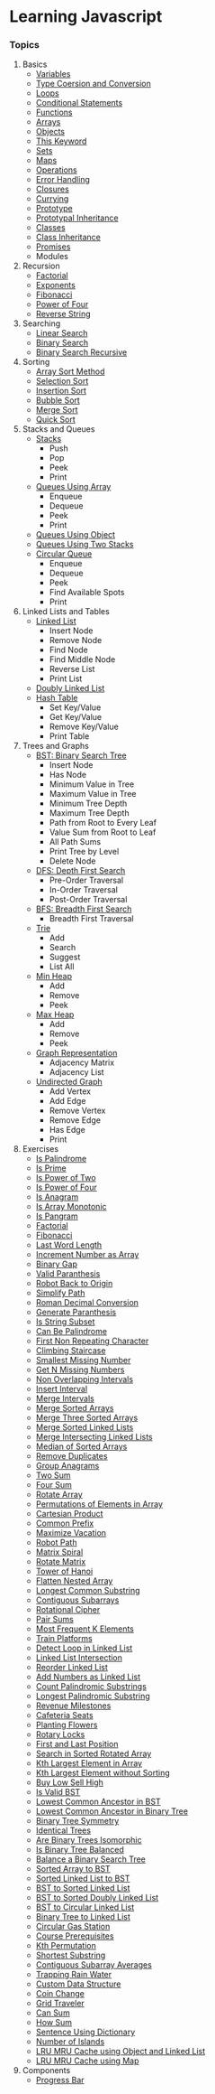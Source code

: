 # Learning Javascript
### Topics
1. Basics
    - [Variables](./Basics/variables.js)
    - [Type Coersion and Conversion](./Basics/type_coersion_coversion.js)
    - [Loops](./Basics/loops.js)
    - [Conditional Statements](./Basics/conditions.js)
    - [Functions](./Basics/functions.js)
    - [Arrays](./Basics/arrays.js)
    - [Objects](./Basics/objects.js)
    - [This Keyword](./Basics/this.js)
    - [Sets](./Basics/sets.js)
    - [Maps](./Basics/maps.js)
    - [Operations](./Basics/operations.js)
    - [Error Handling](./Basics/error.js)
    - [Closures](./Basics/closures.js)
    - [Currying](./Basics/currying.js)
    - [Prototype](./Basics/prototype.js)
    - [Prototypal Inheritance](./Basics/prototypal_inheritance.js)
    - [Classes](./Basics/classes.js)
    - [Class Inheritance](./Basics/class_inheritance.js)
    - [Promises](./Basics/promises.js)
    - Modules
2. Recursion
    - [Factorial](./Recursion/factorial.js)
    - [Exponents](./Recursion/exponents.js)
    - [Fibonacci](./Recursion/fibonacci.js)
    - [Power of Four](./Recursion/power_of_four.js)
    - [Reverse String](./Recursion/reverse_string.js)
3. Searching
    - [Linear Search](./Searching/linear_search.js)
    - [Binary Search](./Searching/binary_search.js)
    - [Binary Search Recursive](./Searching/binary_search_recursive.js)
4. Sorting
    - [Array Sort Method](./Sorting/sort_method.js)
    - [Selection Sort](./Sorting/selection_sort.js)
    - [Insertion Sort](./Sorting/insertion_sort.js)
    - [Bubble Sort](./Sorting/bubble_sort.js)
    - [Merge Sort](./Sorting/merge_sort.js)
    - [Quick Sort](./Sorting/quick_sort.js)
5. Stacks and Queues
    - [Stacks](./Stacks%20and%20Queues/stacks.js)
        - Push
        - Pop
        - Peek
        - Print
    - [Queues Using Array](./Stacks%20and%20Queues/queues_using_array.js)
        - Enqueue
        - Dequeue
        - Peek
        - Print
    - [Queues Using Object](./Stacks%20and%20Queues/queues_using_object.js)
    - [Queues Using Two Stacks](./Stacks%20and%20Queues/queue_using_stacks.js)
    - [Circular Queue](./Stacks%20and%20Queues/circular_queue.js)
        - Enqueue
        - Dequeue
        - Peek
        - Find Available Spots
        - Print
6. Linked Lists and Tables
    - [Linked List](./Linked%20Lists%20and%20Tables/linked_list.js)
        - Insert Node
        - Remove Node
        - Find Node
        - Find Middle Node
        - Reverse List
        - Print List
    - [Doubly Linked List](./Linked%20Lists%20and%20Tables/doubly_linked_list.js)
    - [Hash Table](./Linked%20Lists%20and%20Tables/hash_table.js)
        - Set Key/Value
        - Get Key/Value
        - Remove Key/Value
        - Print Table
7. Trees and Graphs
    - [BST: Binary Search Tree](./Trees%20and%20Graphs/binary_search_tree.js)
        - Insert Node
        - Has Node
        - Minimum Value in Tree
        - Maximum Value in Tree
        - Minimum Tree Depth
        - Maximum Tree Depth
        - Path from Root to Every Leaf
        - Value Sum from Root to Leaf
        - All Path Sums
        - Print Tree by Level
        - Delete Node
    - [DFS: Depth First Search](./Trees%20and%20Graphs/depth_first_search.js)
        - Pre-Order Traversal
        - In-Order Traversal
        - Post-Order Traversal
    - [BFS: Breadth First Search](./Trees%20and%20Graphs/breadth_first_search.js)
        - Breadth First Traversal
    - [Trie](./Trees%20and%20Graphs/trie.js)
        - Add
        - Search
        - Suggest
        - List All
    - [Min Heap](./Trees%20and%20Graphs/min_heap.js)
        - Add
        - Remove
        - Peek
    - [Max Heap](./Trees%20and%20Graphs/max_heap.js)
        - Add
        - Remove
        - Peek
    - [Graph Representation](./Trees%20and%20Graphs/graph_representation.js)
        - Adjacency Matrix
        - Adjacency List
    - [Undirected Graph](./Trees%20and%20Graphs/graph.js)
        - Add Vertex
        - Add Edge
        - Remove Vertex
        - Remove Edge
        - Has Edge
        - Print
8. Exercises
    - [Is Palindrome](./Exercises/check_palindrome.js)
    - [Is Prime](./Exercises/check_prime.js)
    - [Is Power of Two](./Exercises/power_of_two.js)
    - [Is Power of Four](./Exercises/power_of_four.js)
    - [Is Anagram](./Exercises/is_anagram.js)
    - [Is Array Monotonic](./Exercises/is_monotonic.js)
    - [Is Pangram](./Exercises/is_pangram.js)
    - [Factorial](./Exercises/factorial.js)
    - [Fibonacci](./Exercises/fibonacci.js)
    - [Last Word Length](./Exercises/last_word_length.js)
    - [Increment Number as Array](./Exercises/increment_num_as_array.js)
    - [Binary Gap](./Exercises/binary_gap.js)
    - [Valid Paranthesis](./Exercises/valid_paranthesis.js)
    - [Robot Back to Origin](./Exercises/robot_returns_to_origin.js)
    - [Simplify Path](./Exercises/simplify_path.js)
    - [Roman Decimal Conversion](./Exercises/roman_decimal_conversion.js)
    - [Generate Paranthesis](./Exercises/generate_paranthesis.js)
    - [Is String Subset](./Exercises/check_subset.js)
    - [Can Be Palindrome](./Exercises/can_be_palindrome.js)
    - [First Non Repeating Character](./Exercises/first_non_repeating_character.js)
    - [Climbing Staircase](./Exercises/climbing_staircase.js)
    - [Smallest Missing Number](./Exercises/smallest_missing_number.js)
    - [Get N Missing Numbers](./Exercises/n_missing_numbers.js)
    - [Non Overlapping Intervals](./Exercises/non_overlapping_intervals.js)
    - [Insert Interval](./Exercises/insert_interval.js)
    - [Merge Intervals](./Exercises/merge_intervals.js)
    - [Merge Sorted Arrays](./Exercises/merge_sorted_arrays.js)
    - [Merge Three Sorted Arrays](./Exercises/merge_three_sorted_arrays.js)
    - [Merge Sorted Linked Lists](./Exercises/merge_sorted_ll.js)
    - [Merge Intersecting Linked Lists](./Exercises/merge_intersecting_ll.js)
    - [Median of Sorted Arrays](./Exercises/median_of_sorted_arrays.js)
    - [Remove Duplicates](./Exercises/remove_duplicates.js)
    - [Group Anagrams](./Exercises/group_anagrams.js)
    - [Two Sum](./Exercises/two_sum.js)
    - [Four Sum](./Exercises/four_sum.js)
    - [Rotate Array](./Exercises/rotate_array.js)
    - [Permutations of Elements in Array](./Exercises/array_elements_permutations.js)
    - [Cartesian Product](./Exercises/cartesian_product.js)
    - [Common Prefix](./Exercises/common_prefix.js)
    - [Maximize Vacation](./Exercises/maximize_vacation.js)
    - [Robot Path](./Exercises/robot_path.js)
    - [Matrix Spiral](./Exercises/spiral_matrix.js)
    - [Rotate Matrix](./Exercises/rotate_matrix.js)
    - [Tower of Hanoi](./Exercises/tower_of_hanoi.js)
    - [Flatten Nested Array](./Exercises/flatten_array.js)
    - [Longest Common Substring](./Exercises/longest_common_substring.js)
    - [Contiguous Subarrays](./Exercises/contiguous_subarrays.js)
    - [Rotational Cipher](./Exercises/rotational_cipher.js)
    - [Pair Sums](./Exercises/pair_sums.js)
    - [Most Frequent K Elements](./Exercises/most_frequent_k_elements.js)
    - [Train Platforms](./Exercises/train_station_platforms.js)
    - [Detect Loop in Linked List](./Exercises/detect_loop_in_ll.js)
    - [Linked List Intersection](./Exercises/do_ll_intersect.js)
    - [Reorder Linked List](./Exercises/reorder_ll.js)
    - [Add Numbers as Linked List](./Exercises/add_numbers_linked_list.js)
    - [Count Palindromic Substrings](./Exercises/palindrome_substrings.js)
    - [Longest Palindromic Substring](./Exercises/longest_palindromic_substring.js)
    - [Revenue Milestones](./Exercises/revenue_milestones.js)
    - [Cafeteria Seats](./Exercises/cafeteria_seats.js)
    - [Planting Flowers](./Exercises/can_plant_flower.js)
    - [Rotary Locks](./Exercises/rotary_lock.js)
    - [First and Last Position](./Exercises/first_and_last_position.js)
    - [Search in Sorted Rotated Array](./Exercises/sorted_rotated_array_search.js)
    - [Kth Largest Element in Array](./Exercises/kth_largest_element.js)
    - [Kth Largest Element without Sorting](./Exercises/nth_largest_element.js)
    - [Buy Low Sell High](./Exercises/buy_low_sell_high.js)
    - [Is Valid BST](./Exercises/is_valid_bst.js)
    - [Lowest Common Ancestor in BST](./Exercises/lowest_common_ancestor_bst.js)
    - [Lowest Common Ancestor in Binary Tree](./Exercises/lowest_common_ancestor_bt.js)
    - [Binary Tree Symmetry](./Exercises/check_binary_tree_symmetry.js)
    - [Identical Trees](./Exercises/identical_trees.js)
    - [Are Binary Trees Isomorphic](./Exercises/are_binary_trees_isomorphic.js)
    - [Is Binary Tree Balanced](./Exercises/is_binary_tree_balanced.js)
    - [Balance a Binary Search Tree](./Exercises/balance_a_bst.js)
    - [Sorted Array to BST](./Exercises/sorted_array_to_bst.js)
    - [Sorted Linked List to BST](./Exercises/sorted_ll_to_bst.js)
    - [BST to Sorted Linked List](./Exercises/bst_to_sorted_ll.js)
    - [BST to Sorted Doubly Linked List](./Exercises/bst_to_sorted_dll.js)
    - [BST to Circular Linked List](./Exercises/bst_to_sorted_cll.js)
    - [Binary Tree to Linked List](./Exercises/bt_to_ll.js)
    - [Circular Gas Station](./Exercises/circular_gas_station.js)
    - [Course Prerequisites](./Exercises/can_finish_courses.js)
    - [Kth Permutation](./Exercises/kth_permutation.js)
    - [Shortest Substring](./Exercises/shortest_substring.js)
    - [Contiguous Subarray Averages](./Exercises/contiguous_subarray_averages.js)
    - [Trapping Rain Water](./Exercises/trapping_rain_water.js)
    - [Custom Data Structure](./Exercises/custom_data_structure.js)
    - [Coin Change](./Exercises/coin_change.js)
    - [Grid Traveler](./Exercises/grid_traveler.js)
    - [Can Sum](./Exercises/can_sum.js)
    - [How Sum](./Exercises/how_sum.js)
    - [Sentence Using Dictionary](./Exercises/sentence_from_dictionary.js)
    - [Number of Islands](./Exercises/number_of_islands.js)
    - [LRU MRU Cache using Object and Linked List](./Exercises/lru_mru_cache_object_dll.js)
    - [LRU MRU Cache using Map](./Exercises/lru_mru_cache_map.js)
9. Components
    - [Progress Bar](./Components/progress_bar.html)
